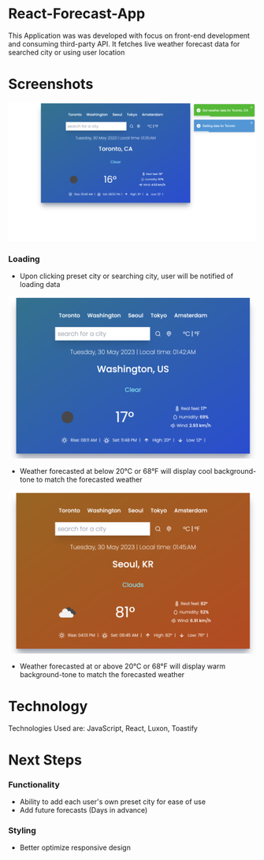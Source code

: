 # React-Forecast-App

This Application was was developed with focus on front-end development and consuming third-party API.
It fetches live weather forecast data for searched city or using user location

# Screenshots

<img src="./public/images/LoadingScreen.png/">

### Loading

- Upon clicking preset city or searching city, user will be notified of loading data

<img src="./public/images/CoolWeatherCel.png/">

- Weather forecasted at below 20°C or 68°F will display cool background-tone to match the forecasted weather

<img src="./public/images/HotWeatherFah.png/">

- Weather forecasted at or above 20°C or 68°F will display warm background-tone to match the forecasted weather

# Technology

Technologies Used are: JavaScript, React, Luxon, Toastify

# Next Steps

### Functionality

- Ability to add each user's own preset city for ease of use
- Add future forecasts (Days in advance)

### Styling

- Better optimize responsive design
